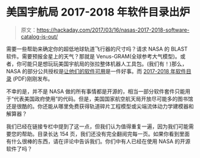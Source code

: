 # 美国宇航局 2017-2018 年软件目录出炉

> 原文：<https://hackaday.com/2017/03/16/nasas-2017-2018-software-catalog-is-out/>

需要一些帮助来确定你的超低地球轨道飞行器的尺寸吗？请求 NASA 的 BLAST 软件。需要预报金星上的天气？那就是 Venus-GRAM(全球参考大气模型)。或者，你可能只是想玩玩美国宇航局的张拉整体机器人工具包。(我们有！)那么，NASA 的部分公共授权是[让他们的软件可用](https://software.nasa.gov/)是一件好事。而 [2017-2018 年软件目录](https://software.nasa.gov/NASA_Software_Catalog_2017-18.pdf) (PDF)刚刚发布。

不幸的是，并不是 NASA 做的所有事情都是开源的，相当一部分软件套件只能用于“代表美国政府使用”的代码。但是，美国国家航空航天局开放尽可能多的图书馆还是很酷的。你还能从哪里免费获得轨道碎片工程模型或尖端流体动力学建模器和解算器？

我们已经在链接专栏中提到了这一点，但我们认为值得重复一遍，因为我们可能需要您的帮助。目录长达 154 页，我们还没有完全翻阅完每一页。如果你看到里面有什么很棒的东西，请在评论中告诉我们。你们中有人已经在使用 NASA 的开源软件了吗？